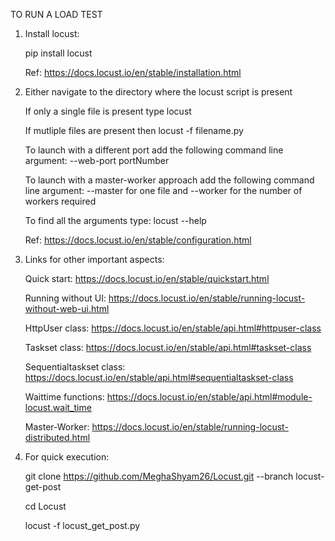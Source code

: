 TO RUN A LOAD TEST
1) Install locust:
   
   pip install locust
   
   Ref: https://docs.locust.io/en/stable/installation.html


2) Either navigate to the directory where the locust script is present
   
   If only a  single file is present type
    locust
   
   If mutliple files are present then
    locust -f filename.py
   
   To launch with a different port add the following command line argument:
    --web-port portNumber
   
   To launch with a master-worker approach add the following command line argument:
    --master for one file and --worker for the number of workers required
   
   To find all the arguments type:
    locust --help
   
   Ref: https://docs.locust.io/en/stable/configuration.html

3) Links for other important aspects:
    
    Quick start: https://docs.locust.io/en/stable/quickstart.html
    
    Running without UI: https://docs.locust.io/en/stable/running-locust-without-web-ui.html
    
    HttpUser class: https://docs.locust.io/en/stable/api.html#httpuser-class
    
    Taskset class: https://docs.locust.io/en/stable/api.html#taskset-class
    
    Sequentialtaskset class: https://docs.locust.io/en/stable/api.html#sequentialtaskset-class
    
    Waittime functions: https://docs.locust.io/en/stable/api.html#module-locust.wait_time
    
    Master-Worker: https://docs.locust.io/en/stable/running-locust-distributed.html

4) For quick execution:
    
    git clone https://github.com/MeghaShyam26/Locust.git --branch locust-get-post
    
    cd Locust
    
    locust -f locust_get_post.py 
